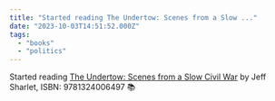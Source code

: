 ```yaml
---
title: "Started reading The Undertow: Scenes from a Slow ..."
date: "2023-10-03T14:51:52.000Z"
tags: 
  - "books"
  - "politics"
---
```


Started reading [The Undertow: Scenes from a Slow Civil War](https://micro.blog/books/9781324006503) by Jeff Sharlet, ISBN: 9781324006497 📚
